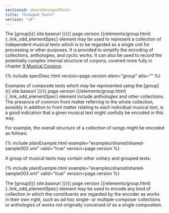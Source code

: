 ```yaml
---
sectionid: sharedGroupedTexts
title: "Grouped Texts"
version: "v4"
---
```




The [group]({{ site.baseurl }}/{{ page.version }}/elements/group.html){:.link_odd_elementSpec} element may be used to represent a collection of
independent musical texts which is to be regarded as a single unit for processing
or other
purposes. It is provided to simplify the encoding of collections, anthologies, and
cyclic
works. It can also be used to record the potentially complex internal structure of
corpora, covered more fully in chapter <a class="link_ptr" title="Musical Corpora" href="{{ site.baseurl }}/{{ page.version }}/guidelines/corpus.html">9 Musical Corpora</a>.



{% include specDesc.html version=page.version elem="group" atts="" %}



Examples of composite texts which may be represented using the [group]({{ site.baseurl }}/{{ page.version }}/elements/group.html){:.link_odd_elementSpec} element include anthologies and other collections. The presence of common
front matter referring to the whole collection, possibly in addition to front matter
relating to each individual musical text, is a good indication that a given musical
text
might usefully be encoded in this way.

For example, the overall structure of a collection of songs might be encoded as
follows:

{% include plainExample.html example="examples/shared/shared-sample002.xml" valid="true" version=page.version %}

A group of musical texts may contain other unitary and grouped texts:

{% include plainExample.html example="examples/shared/shared-sample003.xml" valid="true" version=page.version %}

The [group]({{ site.baseurl }}/{{ page.version }}/elements/group.html){:.link_odd_elementSpec} element may be used to encode any kind of collection in
which the constituents are regarded by the encoder as works in their own right, such
as
*ad hoc* single- or multiple-composer collections or anthologies of
works not originally conceived of as a single composition.

